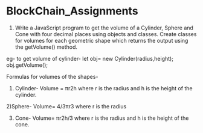# BlockChain_Assignments

1) Write a JavaScript program to get the volume of a Cylinder, Sphere and Cone with four decimal places using objects and classes. Create classes for volumes for each geometric shape which returns the output using the getVolume() method.

eg- to get volume of cylinder-
let obj= new Cylinder(radius,height);
obj.getVolume();

Formulas for volumes of the shapes-
1) Cylinder- Volume = πr2h
where r is the radius and h is the height of the cylinder.

2)Sphere- Volume= 4/3πr3
where r is the radius

3) Cone- Volume= πr2h/3
where r is the radius and h is the height of the cone.
